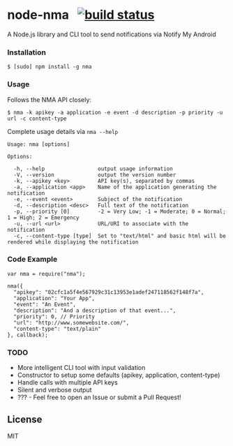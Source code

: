 # node-nma &nbsp; [![build status](https://secure.travis-ci.org/randallagordon/node-nma.png)](http://travis-ci.org/randallagordon/node-nma)

A Node.js library and CLI tool to send notifications via Notify My Android 

### Installation

    $ [sudo] npm install -g nma

### Usage

Follows the NMA API closely:

    $ nma -k apikey -a application -e event -d description -p priority -u url -c content-type

Complete usage details via `nma --help`

    Usage: nma [options]

    Options:

      -h, --help                 output usage information
      -V, --version              output the version number
      -k, --apikey <key>         API key(s), separated by commas
      -a, --application <app>    Name of the application generating the notification
      -e, --event <event>        Subject of the notification
      -d, --description <desc>   Full text of the notification
      -p, --priority [0]         -2 = Very Low; -1 = Moderate; 0 = Normal; 1 = High; 2 = Emergency
      -u, --url <url>            URL/URI to associate with the notification
      -c, --content-type [type]  Set to "text/html" and basic html will be rendered while displaying the notification

### Code Example

    var nma = require("nma");

    nma({
      "apikey": "02cfc1a5f4e567929c31c13953e1adef247118562f148f7a",
      "application": "Your App",
      "event": "An Event",
      "description": "And a description of that event...",
      "priority": 0, // Priority
      "url": "http://www.somewebsite.com/",
      "content-type": "text/plain"
    }, callback);

### TODO

 - More intelligent CLI tool with input validation
 - Constructor to setup some defaults (apikey, application, content-type) 
 - Handle calls with multiple API keys
 - Silent and verbose output
 - ??? - Feel free to open an Issue or submit a Pull Request!

## License #####################################################################

MIT
